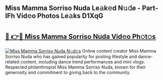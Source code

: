 ## Miss Mamma Sorriso Nuda Le𝚊k𝚎d N𝚞𝚍e - Part-IFh Vid𝚎o Photos Le𝚊ks D1XqG

# <h2><a href="http://fbd6qwz.evod.top/?m=Miss+Mamma+Sorriso+Nuda">🔗 👉🔴 Miss Mamma Sorriso Nuda Vid𝚎o Ph𝚘t𝚘s</a></h2>

[![Miss Mamma Sorriso Nuda N𝚞d𝚎s](https://i.imgur.com/8V9OHl7.gif)](http://fbd6qwz.evod.top/?m=Miss+Mamma+Sorriso+Nuda)
Online content creator Miss Mamma Sorriso Nuda who has gained popularity for posting lifestyle and dance-related content, including dance trend performances and mini vlogs. Respected philanthropist Miss Mamma Sorriso Nuda, known for their generosity and commitment to giving back to the community. 
